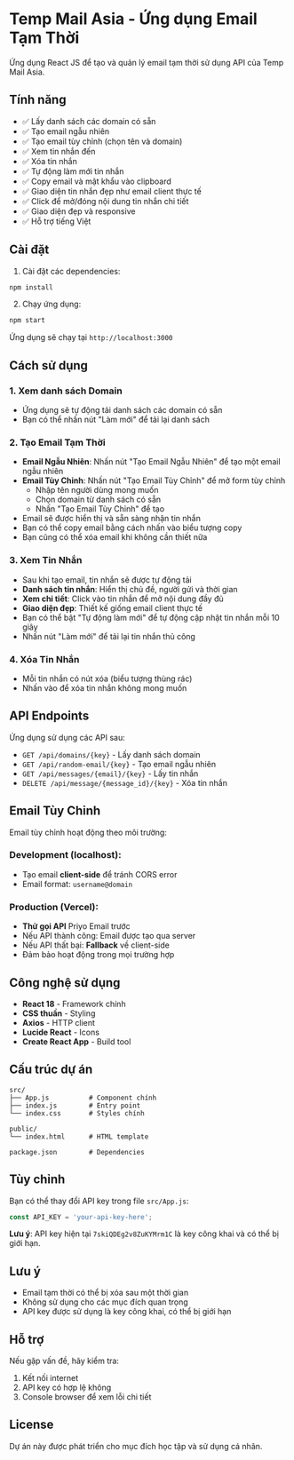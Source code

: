 # Temp Mail Asia - Ứng dụng Email Tạm Thời

Ứng dụng React JS để tạo và quản lý email tạm thời sử dụng API của Temp Mail Asia.

## Tính năng

- ✅ Lấy danh sách các domain có sẵn
- ✅ Tạo email ngẫu nhiên
- ✅ Tạo email tùy chỉnh (chọn tên và domain)
- ✅ Xem tin nhắn đến
- ✅ Xóa tin nhắn
- ✅ Tự động làm mới tin nhắn
- ✅ Copy email và mật khẩu vào clipboard
- ✅ Giao diện tin nhắn đẹp như email client thực tế
- ✅ Click để mở/đóng nội dung tin nhắn chi tiết
- ✅ Giao diện đẹp và responsive
- ✅ Hỗ trợ tiếng Việt

## Cài đặt

1. Cài đặt các dependencies:
```bash
npm install
```

2. Chạy ứng dụng:
```bash
npm start
```

Ứng dụng sẽ chạy tại `http://localhost:3000`

## Cách sử dụng

### 1. Xem danh sách Domain
- Ứng dụng sẽ tự động tải danh sách các domain có sẵn
- Bạn có thể nhấn nút "Làm mới" để tải lại danh sách

### 2. Tạo Email Tạm Thời
- **Email Ngẫu Nhiên**: Nhấn nút "Tạo Email Ngẫu Nhiên" để tạo một email ngẫu nhiên
- **Email Tùy Chỉnh**: Nhấn nút "Tạo Email Tùy Chỉnh" để mở form tùy chỉnh
  - Nhập tên người dùng mong muốn
  - Chọn domain từ danh sách có sẵn
  - Nhấn "Tạo Email Tùy Chỉnh" để tạo
- Email sẽ được hiển thị và sẵn sàng nhận tin nhắn
- Bạn có thể copy email bằng cách nhấn vào biểu tượng copy
- Bạn cũng có thể xóa email khi không cần thiết nữa

### 3. Xem Tin Nhắn
- Sau khi tạo email, tin nhắn sẽ được tự động tải
- **Danh sách tin nhắn**: Hiển thị chủ đề, người gửi và thời gian
- **Xem chi tiết**: Click vào tin nhắn để mở nội dung đầy đủ
- **Giao diện đẹp**: Thiết kế giống email client thực tế
- Bạn có thể bật "Tự động làm mới" để tự động cập nhật tin nhắn mỗi 10 giây
- Nhấn nút "Làm mới" để tải lại tin nhắn thủ công

### 4. Xóa Tin Nhắn
- Mỗi tin nhắn có nút xóa (biểu tượng thùng rác)
- Nhấn vào để xóa tin nhắn không mong muốn

## API Endpoints

Ứng dụng sử dụng các API sau:

- `GET /api/domains/{key}` - Lấy danh sách domain
- `GET /api/random-email/{key}` - Tạo email ngẫu nhiên
- `GET /api/messages/{email}/{key}` - Lấy tin nhắn
- `DELETE /api/message/{message_id}/{key}` - Xóa tin nhắn

## Email Tùy Chỉnh

Email tùy chỉnh hoạt động theo môi trường:

### **Development (localhost):**
- Tạo email **client-side** để tránh CORS error
- Email format: `username@domain`

### **Production (Vercel):**
- **Thử gọi API** Priyo Email trước
- Nếu API thành công: Email được tạo qua server
- Nếu API thất bại: **Fallback** về client-side
- Đảm bảo hoạt động trong mọi trường hợp

## Công nghệ sử dụng

- **React 18** - Framework chính
- **CSS thuần** - Styling
- **Axios** - HTTP client
- **Lucide React** - Icons
- **Create React App** - Build tool

## Cấu trúc dự án

```
src/
├── App.js          # Component chính
├── index.js        # Entry point
└── index.css       # Styles chính

public/
└── index.html      # HTML template

package.json        # Dependencies
```

## Tùy chỉnh

Bạn có thể thay đổi API key trong file `src/App.js`:

```javascript
const API_KEY = 'your-api-key-here';
```

**Lưu ý**: API key hiện tại `7skiQDEg2v8ZuKYMrm1C` là key công khai và có thể bị giới hạn.

## Lưu ý

- Email tạm thời có thể bị xóa sau một thời gian
- Không sử dụng cho các mục đích quan trọng
- API key được sử dụng là key công khai, có thể bị giới hạn

## Hỗ trợ

Nếu gặp vấn đề, hãy kiểm tra:
1. Kết nối internet
2. API key có hợp lệ không
3. Console browser để xem lỗi chi tiết

## License

Dự án này được phát triển cho mục đích học tập và sử dụng cá nhân. 